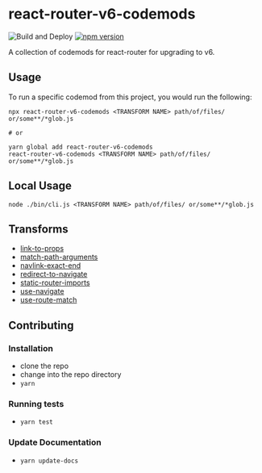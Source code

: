 # react-router-v6-codemods

![Build and Deploy](https://github.com/rajasegar/react-router-v6-codemods/workflows/CI/badge.svg)
[![npm version](http://img.shields.io/npm/v/react-router-v6-codemods.svg?style=flat)](https://npmjs.org/package/react-router-v6-codemods 'View this project on npm')


A collection of codemods for react-router for upgrading to v6.

## Usage

To run a specific codemod from this project, you would run the following:

```
npx react-router-v6-codemods <TRANSFORM NAME> path/of/files/ or/some**/*glob.js

# or

yarn global add react-router-v6-codemods
react-router-v6-codemods <TRANSFORM NAME> path/of/files/ or/some**/*glob.js
```

## Local Usage
```
node ./bin/cli.js <TRANSFORM NAME> path/of/files/ or/some**/*glob.js
```

## Transforms

<!--TRANSFORMS_START-->
* [link-to-props](transforms/link-to-props/README.md)
* [match-path-arguments](transforms/match-path-arguments/README.md)
* [navlink-exact-end](transforms/navlink-exact-end/README.md)
* [redirect-to-navigate](transforms/redirect-to-navigate/README.md)
* [static-router-imports](transforms/static-router-imports/README.md)
* [use-navigate](transforms/use-navigate/README.md)
* [use-route-match](transforms/use-route-match/README.md)
<!--TRANSFORMS_END-->

## Contributing

### Installation

* clone the repo
* change into the repo directory
* `yarn`

### Running tests

* `yarn test`

### Update Documentation

* `yarn update-docs`
